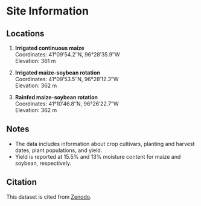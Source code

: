 # Site Information

## Locations
1. **Irrigated continuous maize**  
   Coordinates: 41°09′54.2′′N, 96°28′35.9′′W  
   Elevation: 361 m  

2. **Irrigated maize-soybean rotation**  
   Coordinates: 41°09′53.5′′N, 96°28′12.3′′W  
   Elevation: 362 m  

3. **Rainfed maize-soybean rotation**  
   Coordinates: 41°10′46.8′′N, 96°26′22.7′′W  
   Elevation: 362 m  

## Notes
- The data includes information about crop cultivars, planting and harvest dates, plant populations, and yield.
- Yield is reported at 15.5% and 13% moisture content for maize and soybean, respectively.

## Citation
This dataset is cited from [Zenodo](https://doi.org/10.5281/zenodo.13343700).